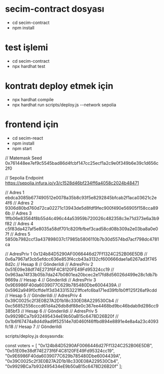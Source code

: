 # secim-contract dosyası
- cd secim-contract
- npm install 

# test işlemi
- cd secim-contract
- npx hardhat test



# kontratı deploy etmek için
- npx hardhat compile
- npx hardhat run scripts/deploy.js --network sepolia


# frontend için
- cd secim-react
- npm install
- npm start


// Matemask Seed 0x761448ee7ef9c5545bad86d4fcbf147cc25ecf1a2c9e0f349b6e39c1d656c2f0

// Sepolia Endpoint https://sepolia.infura.io/v3/c1528d46bf234ff6a4058c2024b48471

// Adres 1 ebdca3085b677490512e0078a35b8c93f5e8292845bfcab2f1aca03621c2e4f6
// Adres 2 9306d80bd760d72ca02271c13943de5d8fdf9fec900f490e56905f158cca896b
// Adres 3 1ffb06e83564f8b55d4c496c44a53959b720026c482358c3e71d373e6a3b9f82
// Adres 4 c5f83da427af5e8035a58df701c820fbfbef3cad58cd08b309a2e03ba8a0e07f
// Adres 5 5850b7982ccf3a437898037c17985b5806110b7b30d5574bd7acf798dc4781ca


// AdresPriv 1 0x124b84D5290AF0066446d27Ff1324C252B06E5DB // 0x6a7967af3cb5efdcc636e853f4ccb43a3132cf600666dae1a6267ad3f7458d2c // Hesap 8 // Gönderildi
// AdresPriv 2 0x51E09e38df74E273f6F4C8120FE49Fd95324cc19 // 0x963aa74f33b05b7da247b0801ea20bcec2e17fd8d56026d499e28c1db7b9669a // Hesap 4 // Gönderildi
// AdresPriv 3 0x9E6986F40da6039077C629b785480Dbe6004439A // 0x5962a949f0cffde1f3d3433153221ffcefc6ba171ed39fb1b0ff125f26af9cdd // Hesap 5 // Gönderildi
// AdresPriv 4 0x39C0025c2f3E0B27A2D1b18c330E08A229530Cb4 // 0xc56852556cccd61d4a26db8df88e0c367ee4468bd9bc46bdab9d286cc9385bf3 // Hesap 6 // Gönderildi
// AdresPriv 5 0x9929BCa7b932495434eE9b50aB15c6478D26B20f // 0x1b6f67474a8d4d9ad9f52514e7d0460f46ffbd894e8891e4e8a4a23c4093fc18 // Hesap 7 // Gönderildi


scripts/deploy.js dosyasında:

const voters = [
  "0x124b84D5290AF0066446d27Ff1324C252B06E5DB",
  "0x51E09e38df74E273f6F4C8120FE49Fd95324cc19",
  "0x9E6986F40da6039077C629b785480Dbe6004439A",
  "0x39C0025c2f3E0B27A2D1b18c330E08A229530Cb4",
  "0x9929BCa7b932495434eE9b50aB15c6478D26B20f"
];
